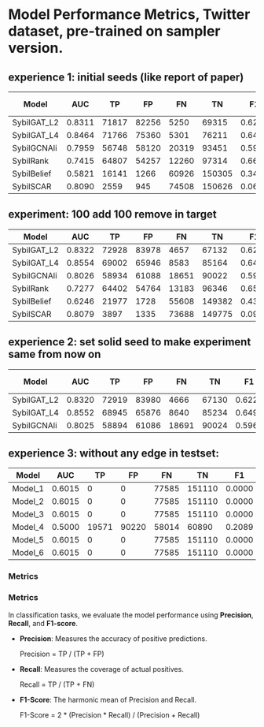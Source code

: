 # Model Performance Metrics, Twitter dataset, pre-trained on sampler version.

## experience 1: initial seeds (like report of paper)

| Model               | AUC    | TP    | FP    | FN    | TN     | F1      | Accuracy | (TN+FN)/Total ideal: 0.6629 | Precision | Recall | FPR     | TNR     | Runtime |
|---------------------|--------|-------|-------|-------|--------|---------|----------|-------------------|-----------|--------|---------|---------|---------|
| SybilGAT_L2 | 0.8311 | 71817 | 82256 | 5250  | 69315  | 0.6214  | 0.6173               | 0.3261            | 0.4661    | 0.9319 | 0.5427  | 0.4573  | 12420   |
| SybilGAT_L4 | 0.8464 | 71766 | 75360 | 5301  | 76211  | 0.6402  | 0.6472               | 0.3565            | 0.4878    | 0.9312 | 0.4972  | 0.5028  | 19476   |
| SybilGCNAli | 0.7959 | 56748 | 58120 | 20319 | 93451  | 0.5913  | 0.6569               | 0.4976            | 0.4940    | 0.7363 | 0.3835  | 0.6165  | 11433   |
| SybilRank   | 0.7415 | 64807 | 54257 | 12260 | 97314  | 0.6609  | 0.7091               | 0.4792            | 0.5443    | 0.8409 | 0.3580  | 0.6420  | 27705   |
| SybilBelief | 0.5821 | 16141 | 1266  | 60926 | 150305 | 0.3417  | 0.7280               | 0.9239            | 0.9273    | 0.2094 | 0.0084  | 0.9916  | 38012   |
| SybilSCAR   | 0.8090 | 2559  | 945   | 74508 | 150626 | 0.0635  | 0.6700               | 0.9847            | 0.7303    | 0.0332 | 0.0062  | 0.9938  | 30769   |


## experiment: 100 add 100 remove in target
| Model         | AUC    | TP    | FP    | FN    | TN     | F1      | Accuracy | (TN+FN)/Total | Precision | Recall | FPR    | TNR    | Runtime |
|---------------|--------|-------|-------|-------|--------|---------|----------|---------------|-----------|--------|--------|--------|---------|
| SybilGAT_L2   | 0.8322 | 72928 | 83978 | 4657  | 67132  | 0.6220  | 0.6124   | 0.3261        | 0.4648    | 0.9400 | 0.5557 | 0.4443 | 13594   |
| SybilGAT_L4   | 0.8554 | 69002 | 65946 | 8583  | 85164  | 0.6493  | 0.6741   | 0.3565        | 0.5113    | 0.8894 | 0.4364 | 0.5636 | 27434   |
| SybilGCNAli   | 0.8026 | 58934 | 61088 | 18651 | 90022  | 0.5965  | 0.6513   | 0.4976        | 0.4910    | 0.7596 | 0.4043 | 0.5957 | 12672   |
| SybilRank     | 0.7277 | 64402 | 54764 | 13183 | 96346  | 0.6547  | 0.7029   | 0.4792        | 0.5404    | 0.8301 | 0.3624 | 0.6376 | 29422   |
| SybilBelief   | 0.6246 | 21977 | 1728  | 55608 | 149382 | 0.4339  | 0.7493   | 0.9239        | 0.9271    | 0.2833 | 0.0114 | 0.9886 | 771937  |
| SybilSCAR     | 0.8079 | 3897  | 1335  | 73688 | 149775 | 0.0941  | 0.6720   | 0.9847        | 0.7448    | 0.0502 | 0.0088 | 0.9912 | 22606   |



## experience 2: set solid seed to make experiment same from now on

| Model               | AUC    | TP    | FP    | FN    | TN     | F1      | Accuracy | (TN+FN)/Total ideal: 0.6629 | Precision | Recall | FPR     | TNR     | Runtime |
|---------------------|--------|-------|-------|-------|--------|---------|----------|-----------------------------|-----------|--------|---------|---------|---------|
| SybilGAT_L2         | 0.8320 | 72919 | 83980 | 4666  | 67130  | 0.6220  | 0.6124   | 0.3261                      | 0.4648    | 0.9399 | 0.5558  | 0.4442  | 16483   |
| SybilGAT_L4         | 0.8552 | 68945 | 65876 | 8640  | 85234  | 0.6492  | 0.6742   | 0.3565                      | 0.5114    | 0.8886 | 0.4359  | 0.5641  | 23895   |
| SybilGCNAli         | 0.8025 | 58894 | 61086 | 18691 | 90024  | 0.5962  | 0.6512   | 0.4976                      | 0.4909    | 0.7591 | 0.4042  | 0.5958  | 12430   |


## experience 3: without any edge in testset:

| Model               | AUC    | TP    | FP    | FN    | TN     | F1      | Accuracy | (TN+FN)/Total | Precision | Recall | FPR     | TNR     | Runtime |
|---------------------|--------|-------|-------|-------|--------|---------|----------|---------------|-----------|--------|---------|---------|---------|
| Model_1            | 0.6015 | 0     | 0     | 77585 | 151110 | 0.0000  | 0.6607   | 1.0000        | inf       | 0.0000 | 0.0000  | 1.0000  | 14865   |
| Model_2            | 0.6015 | 0     | 0     | 77585 | 151110 | 0.0000  | 0.6607   | 1.0000        | inf       | 0.0000 | 0.0000  | 1.0000  | 17696   |
| Model_3            | 0.6015 | 0     | 0     | 77585 | 151110 | 0.0000  | 0.6607   | 1.0000        | inf       | 0.0000 | 0.0000  | 1.0000  | 15387   |
| Model_4            | 0.5000 | 19571 | 90220 | 58014 | 60890  | 0.2089  | 0.3518   | 0.6511        | 0.1783    | 0.2523 | 0.5970  | 0.4030  | 8510    |
| Model_5            | 0.6015 | 0     | 0     | 77585 | 151110 | 0.0000  | 0.6607   | 1.0000        | inf       | 0.0000 | 0.0000  | 1.0000  | 2080    |
| Model_6            | 0.6015 | 0     | 0     | 77585 | 151110 | 0.0000  | 0.6607   | 1.0000        | inf       | 0.0000 | 0.0000  | 1.0000  | 732     |



### Metrics

### Metrics

In classification tasks, we evaluate the model performance using **Precision**, **Recall**, and **F1-score**.

- **Precision**: Measures the accuracy of positive predictions.
  
  Precision = TP / (TP + FP)

- **Recall**: Measures the coverage of actual positives.
  
  Recall = TP / (TP + FN)

- **F1-Score**: The harmonic mean of Precision and Recall.
  
  F1-Score = 2 * (Precision * Recall) / (Precision + Recall)
